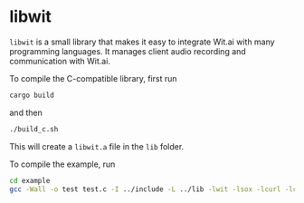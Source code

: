# libwit

`libwit` is a small library that makes it easy to integrate Wit.ai with many programming languages. It manages client audio recording and communication with Wit.ai.

To compile the C-compatible library, first run

```bash
cargo build
```

and then

```bash
./build_c.sh
```

This will create a `libwit.a` file in the `lib` folder.

To compile the example, run

```bash
cd example
gcc -Wall -o test test.c -I ../include -L ../lib -lwit -lsox -lcurl -lcurl -lcurl -lcurl -lSystem -lpthread -lc -lm
```
